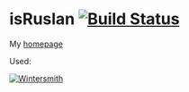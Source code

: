 isRuslan [![Build Status](https://travis-ci.org/isRuslan/homepage.svg?branch=master)](https://travis-ci.org/isRuslan/homepage)
==================

My [homepage](http://ruslan-ismagilov.ru) 

Used:

[![Wintersmith](http://wintersmith.io/images/wintersmith.svg)](https://github.com/jnordberg/wintersmith)
